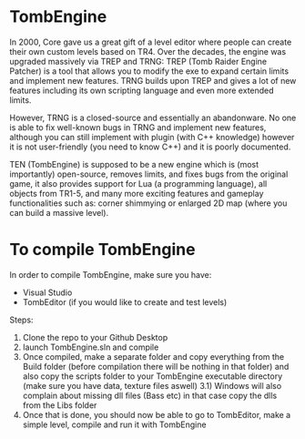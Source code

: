 # TombEngine 

In 2000, Core gave us a great gift of a level editor where people can create their own custom levels based on TR4.
Over the decades, the engine was upgraded massively via TREP and TRNG:
TREP (Tomb Raider Engine Patcher) is a tool that allows you to modify the exe to expand certain limits and implement new features.
TRNG builds upon TREP and gives a lot of new features including its own scripting language and even more extended limits.

However, TRNG is a closed-source and essentially an abandonware. No one is able to fix well-known bugs in TRNG and implement new features, 
although you can still implement with plugin (with C++ knowledge) however it is not user-friendly (you need to know C++) and it is poorly documented.

TEN (TombEngine) is supposed to be a new engine which is (most importantly) open-source, removes limits, and fixes bugs from the original game,
it also provides support for Lua (a programming language), all objects from TR1-5, and many more exciting features and gameplay functionalities such as: corner shimmying or enlarged 2D map (where you can build a massive level).

# To compile TombEngine

In order to compile TombEngine, make sure you have:
- Visual Studio
- TombEditor (if you would like to create and test levels)

Steps:
1) Clone the repo to your Github Desktop
2) launch TombEngine.sln and compile
3) Once compiled, make a separate folder and copy everything from the Build folder (before compilation there will be nothing in that folder) and also copy the scripts folder to your TombEngine executable directory (make sure you have data, texture files aswell)
3.1) Windows will also complain about missing dll files (Bass etc) in that case copy the dlls from the Libs folder
4) Once that is done, you should now be able to go to TombEditor, make a simple level, compile and run it with TombEngine
